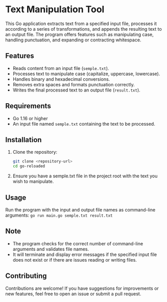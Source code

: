 # Text Manipulation Tool

This Go application extracts text from a specified input file, processes it according to a series of transformations, and appends the resulting text to an output file. The program offers features such as manipulating case, handling punctuation, and expanding or contracting whitespace.

## Features

- Reads content from an input file (`semple.txt`).
- Processes text to manipulate case (capitalize, uppercase, lowercase).
- Handles binary and hexadecimal conversions.
- Removes extra spaces and formats punctuation correctly.
- Writes the final processed text to an output file (`result.txt`).

## Requirements

- Go 1.16 or higher
- An input file named `semple.txt` containing the text to be processed.

## Installation

1. Clone the repository:

   ```bash
   git clone <repository-url>
   cd go-reloaded
2. Ensure you have a semple.txt file in the project root with the text you wish to manipulate.

## Usage

Run the program with the input and output file names as command-line arguments:
`go run main.go semple.txt result.txt`

## Note

- The program checks for the correct number of command-line arguments and validates file names.
- It will terminate and display error messages if the specified input file does not exist or if there are issues reading or writing files.

## Contributing

Contributions are welcome! If you have suggestions for improvements or new features, feel free to open an issue or submit a pull request.
